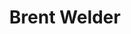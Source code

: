 ---
title: Brent Welder
templateKey: candidate-fragment
firstName: Brent
lastName: Welder
district: 03
state: KS
electionDate: 2018-06-14
electionType: primary
office: house
incumbent: false
website: "http://www.brentwelder.com/"
donationLink: "https://secure.actblue.com/donate/welder"
outcome: "Unknown"
blurb: "Brent Welder is a labor lawyer and national workers rights advocate running for Congress in Kansas’ 3rd District because billionaires and giant corporations have too much control over our government. His platform includes fighting for a $15 an hour living wage, Medicare for All, and a refusal to accept any corporate PAC or lobbyist money for his campaign."
image: "https://cosmic-s3.imgix.net/8331f190-cecf-11e7-9d2a-d94be63e936f-JD_Site_BrettWelder_1000x600_102717.jpg"
---